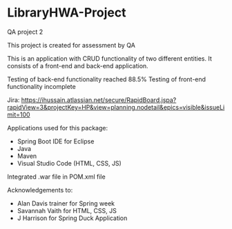 # LibraryHWA-Project
 QA project 2 
 
This project is created for assessment by QA

This is an application with CRUD functionality of two different entities.
It consists of a front-end and back-end application.

Testing of back-end functionality reached 88.5% 
Testing of front-end functionality incomplete

Jira: https://ihussain.atlassian.net/secure/RapidBoard.jspa?rapidView=3&projectKey=HP&view=planning.nodetail&epics=visible&issueLimit=100

Applications used for this package:
- Spring Boot IDE for Eclipse
- Java 
- Maven
- Visual Studio Code (HTML, CSS, JS)

Integrated .war file in POM.xml file

Acknowledgements to:
- Alan Davis trainer for Spring week
- Savannah Vaith for HTML, CSS, JS 
- J Harrison for Spring Duck Application
